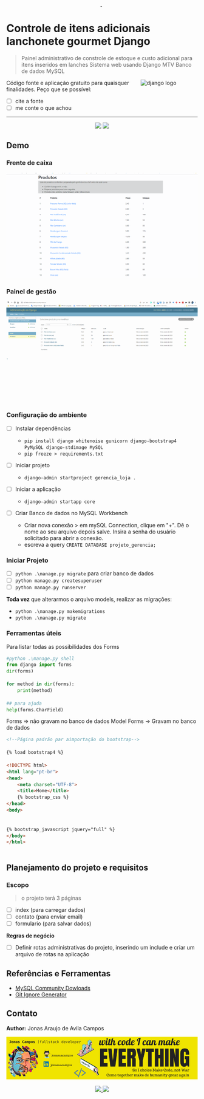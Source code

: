<p align="center">
   <a href='https://github.com/jonasaacampos'>
      <img alt="" src="https://img.shields.io/static/v1?color=blue&label=django&message=framework&style=for-the-badge&logo=django"/>
      </a>
      <img alt="" src="https://img.shields.io/static/v1?color=green&label=python&message=programing&style=for-the-badge&logo=python"/>
      </a>
      <img alt="" src="https://img.shields.io/static/v1?color=blue&label=mysql&message=database&style=for-the-badge&logo=mysql"/>
      </a>
</p>

<h1>Controle de itens adicionais lanchonete gourmet Django</h1>

> Painel administrativo de constrole de estoque e custo adicional para itens inseridos em lanches
> Sistema web usando Django MTV
> Banco de dados MySQL

<img alt="django logo" src="https://github.com/jonasaacampos/Study_Python-Django/blob/main/img/django-hexbin.png?raw=true" width=150 align=right>


Código fonte e aplicação gratuito para quaisquer finalidades. Peço que se possível:

- [ ] cite a fonte
- [ ] me conte o que achou

-------------

<p align="center">
<a href='https://github.com/jonasaacampos'><img src='https://img.shields.io/badge/feito%20com%20%E2%9D%A4%20por-jaac-cyan'></a>
<a href='https://www.linkedin.com/in/jonasaacampos'><img src='https://img.shields.io/badge/LinkedIn-Profile-informational?style=flat&logo=linkedin&logoColor=white&color=0D76A8'></a>
</p>


## Demo

### Frente de caixa

<p align="center">
   <a href='https://github.com/jonasaacampos'>
      <img alt="" src="img/uso-frente-caixa.gif"/>
      </a>
</p>

### Painel de gestão

<p align="center">
   <a href='https://github.com/jonasaacampos'>
      <img alt="" src="img/add_produtos.gif"/>
      </a>
</p>

<!-- 
<details>
<summary>

## Base de programação web
</summary>

</details> 
-->


### Configuração do ambiente

- [ ] Instalar dependências 
  - `pip install django whitenoise gunicorn django-bootstrap4 PyMySQL django-stdimage MySQL`
  - `pip freeze > requirements.txt`
- [ ] Iniciar projeto
  - `django-admin startproject gerencia_loja .`
- [ ] Iniciar a aplicação
  - `django-admin startapp core`

- [ ] Criar Banco de dados no MySQL Workbench
  - Criar nova conexão > em mySQL Connection, clique em "+". Dê o nome ao seu arquivo depois salve. Insira a senha do usuário solicitado para abrir a conexão.
  - escreva a query `CREATE DATABASE projeto_gerencia;`

### Iniciar Projeto

- [ ] `python .\manage.py migrate` para criar banco de dados
- [ ] `python manage.py createsuperuser`
- [ ] `python manage.py runserver`

**Toda vez** que alterarmos o arquivo models, realizar as migrações:

- `python .\manage.py makemigrations`
- `python .\manage.py migrate`

### Ferramentas úteis

Para listar todas as possibilidades dos Forms
```python
#python .\manage.py shell
from django import forms
dir(forms)

for method in dir(forms): 
	print(method)

## para ajuda    
help(forms.CharField)
```

Forms => não gravam no banco de dados
Model Forms -> Gravam no banco de dados


```html
<!--Página padrão par aimportação do bootstrap-->

{% load bootstrap4 %}

<!DOCTYPE html>
<html lang="pt-br">
<head>
    <meta charset="UTF-8">
    <title>Home</title>
    {% bootstrap_css %}
</head>
<body>


{% bootstrap_javascript jquery="full" %}
</body>
</html>
 
```

## Planejamento do projeto e requisitos

### Escopo
> o projeto terá 3 páginas
- [ ] index (para carregar dados)
- [ ] contato (para enviar email)
- [ ] formulario (para salvar dados)

**Regras de negócio**

- [ ] Definir rotas administrativas do projeto, inserindo um include e criar um arquivo de rotas na aplicação

## Referências e Ferramentas

- [MySQL Community Dowloads](https://dev.mysql.com/downloads/)
- [Git Ignore Generator](https://mrkandreev.name/snippets/gitignore-generator/#Python,Django,VirtualEnv,PyCharm+all,VisualStudioCode)


<!-- CONTACT -->

## Contato

**Author:** Jonas Araujo de Avila Campos

![Alt text](img/contact_banner.png)

<p align='center'>
  <a href='https://github.com/jonasaacampos'>
    <img src='https://img.shields.io/badge/GitHub-100000?style=for-the-badge&logo=github&logoColor=white'/>
  </a>
  <a href='https://www.linkedin.com/in/jonasaacampos/'>
    <img src='https://img.shields.io/badge/LinkedIn-0077B5?style=for-the-badge&logo=linkedin&logoColor=white'/>
  </a>
</p>
